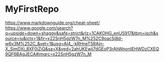# MyFirstRepo
https://www.markdownguide.org/cheat-sheet/
https://www.google.com/search?q=upside+down+shaggy&safe=strict&rlz=1CAKOHG_enUS917&tbm=isch&source=iu&ictx=1&fir=x22SnH5gzW7n_M%252C9oacSj8d-w6v3M%252C_&vet=1&usg=AI4_-kRHneT5RAin-X_SjmDXi_8XF0iZiQ&sa=X&ved=2ahUKEwij7dGEoP3rAhWnonIEHWDzCXEQ9QF6BAgJECA#imgrc=x22SnH5gzW7n_M

